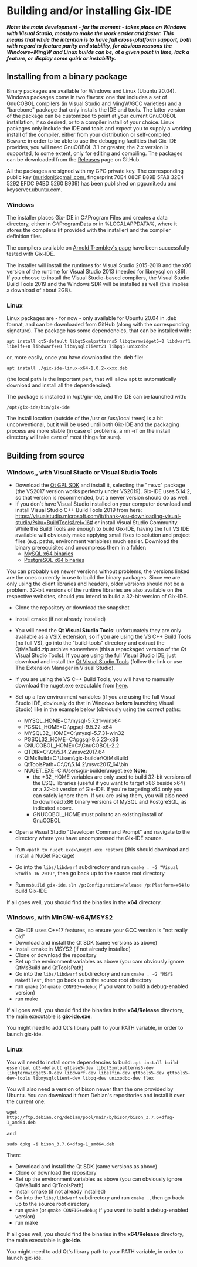 ﻿# Building and/or installing Gix-IDE

***Note: the main development - for the moment - takes place on Windows with Visual Studio, mostly to make the work easier and faster. This means that while the intention is to have full cross-platform support, both with regard to feature parity and stability, for obvious reasons the Windows+MingW and Linux builds can be, at a given point in time, lack a feature, or display some quirk or instability.***

## Installing from a binary package

Binary packages are available for Windows and Linux (Ubuntu 20.04). Windows packages come in two flavors: one that includes a set of GnuCOBOL compilers (in Visual Studio and MingW/GCC varieties) and a "barebone" package that only installs the IDE and tools. The latter version of the package can be customized to point at your current GnuCOBOL installation, if so desired, or to a compiler install of your choice. Linux packages only include the IDE and tools and expect you to supply a working install of the compiler, either from your distribution or self-compiled. Beware: in order to be able to use the debugging facilities that Gix-IDE provides, you will need GnuCOBOL 3.1 or greater, the 2.x version is supported, to some extent, only for editing and compiling. The packages can be downloaded from the [Releases](https://github.com/mridoni/gix/releases) page on GitHub.

All the packages are signed with my GPG private key. The corresponding public key (m.ridoni@gmail.com, fingerprint 70E4 08CF B89B 5FA8 32E4 5292 EFDC 94BD 5260 B939) has been published on pgp.mit.edu and keyserver.ubuntu.com.

### Windows

The installer places Gix-IDE in C:\Program Files and creates a data directory, either in C:\ProgramData or in %LOCALAPPDATA%, where it stores the compilers (if provided with the installer) and the compiler definition files.

The compilers available on [Arnold Trembley's page](https://www.arnoldtrembley.com/GnuCOBOL.htm) have been successfully tested with Gix-IDE.

The installer will install the runtimes for Visual Studio 2015-2019 and the x86 version of the runtime for Visual Studio 2013 (needed for libmysql on x86). If you choose to install the Visual Studio-based compilers, the Visual Studio Build Tools 2019 and the Windows SDK will be installed as well (this implies a download of about 2GB).

### Linux
Linux packages are - for now - only available for Ubuntu 20.04 in .deb format, and can be downloaded from GitHub (along with the corresponding signature). The package has some dependencies, that can be installed with:

    apt install qt5-default libqt5xmlpatterns5 libqtermwidget5-0 libdwarf1 libelf++0 libdwarf++0 libmysqlclient21 libpq5 unixodbc

or, more easily, once you have downloaded the .deb file:

    apt install ./gix-ide-linux-x64-1.0.2-xxxx.deb

(the local path is the important part, that will allow apt to automatically download and install all the dependencies).

The package is installed in /opt/gix-ide, and the IDE can be launched with:

    /opt/gix-ide/bin/gix-ide

The install location (outside of the /usr or /usr/local trees) is a bit unconventional, but it will be used until both Gix-IDE and the packaging process are more stable (in case of problems, a rm -rf on the install directory will take care of most things for sure).

## Building from source

### Windows,, with Visual Studio or Visual Studio Tools

 - Download the [Qt GPL SDK](https://www.qt.io/download-qt-installer) and install it, selecting the "msvc" package (the VS2017 version works perfectly under VS2019). Gix-IDE uses 5.14.2, so that version is recommended, but a newer version should do as well.
 - If you don't have Visual Studio installed on your computer download   and install Visual Studio C++ Build Tools 2019 from here:
   https://visualstudio.microsoft.com/it/thank-you-downloading-visual-studio/?sku=BuildTools&rel=16#
   or install Visual Studio Community. While the Build Tools are enough  to build Gix-IDE, having the full VS IDE available will obviously  make applying small fixes to solution and project files (e.g. paths,  environment variables) much easier.  Download the binary  prerequisites and uncompress them in a folder:
	 - [MySQL x64 binaries](https://dev.mysql.com/get/Downloads/MySQL-5.7/mysql-5.7.31-winx64.zip)
   	 - [PostgreSQL x64 binaries](https://sbp.enterprisedb.com/getfile.jsp?fileid=1257551&_ga=2.17284795.341452640.1615031602-1234917009.1613646523)
   	 
 You can probably use newer versions without problems, the versions linked are the ones currently in use to build the binary packages. Since we are only using the client libraries and headers, older versions should not be a problem. 32-bit versions of the runtime libraries are also available on the respective websites, should you intend to build a 32-bit version of Gix-IDE.
 - Clone the repository or download the snapshot
 - Install cmake (if not already installed)
 - You will need the **Qt Visual Studio Tools**:  unfortunately they are only available as a VSIX extension, so if you are using the VS C++ Build Tools (no full VS), go into the "build-tools" directory and extract the QtMsBuild.zip archive somewhere (this a repackaged version of the Qt Visual Studio Tools). If you are using the full Visual Studio IDE, just download and install the [Qt Visual Studio Tools](https://marketplace.visualstudio.com/items?itemName=TheQtCompany.QtVisualStudioTools2019) (follow the link or use The Extension Manager in Visual Studio).
 - If you are using the VS C++ Build Tools, you will have to manually download the nuget.exe executable from [here](https://www.nuget.org/downloads).
   
 - Set up a few environment variables (if you are using the full Visual Studio IDE, obviously do that in Windows **before** launching Visual Studio) like in the example below (obviously using the correct paths:
	- MYSQL_HOME=C:\mysql-5.7.31-winx64
	- PGSQL_HOME=C:\pgsql-9.5.22-x64
	- MYSQL32_HOME=C:\mysql-5.7.31-win32
	- PGSQL32_HOME=C:\pgsql-9.5.23-x86
	- GNUCOBOL_HOME=C:\GnuCOBOL-2.2
	- QTDIR=C:\Qt\5.14.2\msvc2017_64
	- QtMsBuild=C:\Users\gix-builder\QtMsBuild
	- QtToolsPath=C:\Qt\5.14.2\msvc2017_64\bin
	- NUGET_EXE=C:\Users\gix-builder\nuget.exe
**Note**:
		- the *32_HOME variables are only used to build 32-bit versions of the ESQL libraries (useful if you want to target x86 beside x64) or a 32-bit version of Gix-IDE. If you're targeting x64 only you can safely ignore them. If you are using them, you will also need to download x86 binary versions of MySQL and PostgreSQL, as indicated above.
		- GNUCOBOL_HOME must point to an existing install of GnuCOBOL
		
- Open a Visual Studio "Developer Command Prompt" and navigate to the directory where you have uncompressed the Gix-IDE source.
- Run `<path to nuget.exe>\nuget.exe restore` (this should download and install a NuGet Package)
- Go into the `libs/libdwarf` subdirectory and run `cmake . -G "Visual Studio 16 2019"`, then go back up to the source root directory
- Run `msbuild gix-ide.sln /p:Configuration=Release /p:Platform=x64` to build Gix-IDE

If all goes well, you should find the binaries in the **x64** directory.

### Windows, with MinGW-w64/MSYS2

 - Gix-IDE uses C++17 features, so ensure your GCC version is "not really old"
 - Download and install the Qt SDK (same versions as above)
 - Install cmake in MSYS2 (if not already installed)
 - Clone or download the repository
 - Set up the environment variables as above (you cam obviously ignore QtMsBuild and QtToolsPath)
 - Go into the `libs/libdwarf` subdirectory and run `cmake . -G "MSYS Makefiles"`, then go back up to the source root directory
 - run `qmake` (or `qmake CONFIG+=debug` if you want to build a debug-enabled version)
 - run make

If all goes well, you should find the binaries in the **x64/Release** directory, the main executable is **gix-ide.exe**. 

You might need to add Qt's library path to your PATH variable, in order to launch gix-ide.

### Linux
You will need to install some dependencies to build:
`apt install build-essential qt5-default qtbase5-dev libqt5xmlpatterns5-dev libqtermwidget5-0-dev libdwarf-dev libelfin-dev qttools5-dev qttools5-dev-tools libmysqlclient-dev libpq-dev unixodbc-dev flex`

You will also need a version of bison newer than the one provided by Ubuntu. You can download it from Debian's repositories and install it over the current one: 

    wget    http://ftp.debian.org/debian/pool/main/b/bison/bison_3.7.6+dfsg-1_amd64.deb
and

    sudo dpkg -i bison_3.7.6+dfsg-1_amd64.deb

Then:
 - Download and install the Qt SDK (same versions as above)
 - Clone or download the repository
 - Set up the environment variables as above (you can obviously ignore QtMsBuild and QtToolsPath)
 - Install cmake (if not already installed)
 - Go into the `libs/libdwarf` subdirectory and run `cmake .`, then go back up to the source root directory
 - run `qmake` (or `qmake CONFIG+=debug` if you want to build a debug-enabled version)
 - run make

If all goes well, you should find the binaries in the **x64/Release** directory, the main executable is **gix-ide**.

You might need to add Qt's library path to your PATH variable, in order to launch gix-ide.


